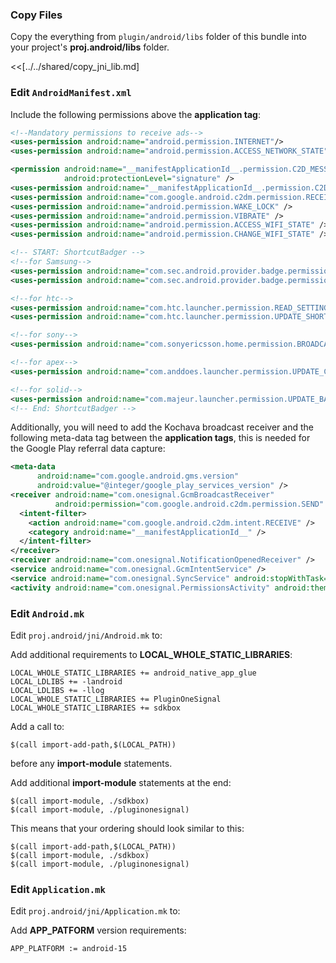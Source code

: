 ### Copy Files
Copy the everything from `plugin/android/libs` folder of this
bundle into your project's __proj.android/libs__ folder.

<<[../../shared/copy_jni_lib.md]


### Edit `AndroidManifest.xml`
Include the following permissions above the __application tag__:
```xml
<!--Mandatory permissions to receive ads-->
<uses-permission android:name="android.permission.INTERNET"/>
<uses-permission android:name="android.permission.ACCESS_NETWORK_STATE"/>

<permission android:name="__manifestApplicationId__.permission.C2D_MESSAGE"
            android:protectionLevel="signature" />
<uses-permission android:name="__manifestApplicationId__.permission.C2D_MESSAGE" />
<uses-permission android:name="com.google.android.c2dm.permission.RECEIVE" />
<uses-permission android:name="android.permission.WAKE_LOCK" />
<uses-permission android:name="android.permission.VIBRATE" />
<uses-permission android:name="android.permission.ACCESS_WIFI_STATE" />
<uses-permission android:name="android.permission.CHANGE_WIFI_STATE" />

<!-- START: ShortcutBadger -->
<!--for Samsung-->
<uses-permission android:name="com.sec.android.provider.badge.permission.READ"/>
<uses-permission android:name="com.sec.android.provider.badge.permission.WRITE"/>

<!--for htc-->
<uses-permission android:name="com.htc.launcher.permission.READ_SETTINGS"/>
<uses-permission android:name="com.htc.launcher.permission.UPDATE_SHORTCUT"/>

<!--for sony-->
<uses-permission android:name="com.sonyericsson.home.permission.BROADCAST_BADGE"/>

<!--for apex-->
<uses-permission android:name="com.anddoes.launcher.permission.UPDATE_COUNT"/>

<!--for solid-->
<uses-permission android:name="com.majeur.launcher.permission.UPDATE_BADGE"/>
<!-- End: ShortcutBadger -->
```

Additionally, you will need to add the Kochava broadcast receiver and the
following meta-data tag between the __application tags__, this is needed for the Google Play referral data capture:
```xml
<meta-data
      android:name="com.google.android.gms.version"
      android:value="@integer/google_play_services_version" />
<receiver android:name="com.onesignal.GcmBroadcastReceiver"
          android:permission="com.google.android.c2dm.permission.SEND" >
  <intent-filter>
    <action android:name="com.google.android.c2dm.intent.RECEIVE" />
    <category android:name="__manifestApplicationId__" />
  </intent-filter>
</receiver>
<receiver android:name="com.onesignal.NotificationOpenedReceiver" />
<service android:name="com.onesignal.GcmIntentService" />
<service android:name="com.onesignal.SyncService" android:stopWithTask="false" />
<activity android:name="com.onesignal.PermissionsActivity" android:theme="@android:style/Theme.Translucent.NoTitleBar" />
```

### Edit `Android.mk`
Edit `proj.android/jni/Android.mk` to:

Add additional requirements to __LOCAL_WHOLE_STATIC_LIBRARIES__:
```
LOCAL_WHOLE_STATIC_LIBRARIES += android_native_app_glue
LOCAL_LDLIBS += -landroid
LOCAL_LDLIBS += -llog
LOCAL_WHOLE_STATIC_LIBRARIES += PluginOneSignal
LOCAL_WHOLE_STATIC_LIBRARIES += sdkbox
```

Add a call to:
```
$(call import-add-path,$(LOCAL_PATH))
```
before any __import-module__ statements.

Add additional __import-module__ statements at the end:
```
$(call import-module, ./sdkbox)
$(call import-module, ./pluginonesignal)
```

This means that your ordering should look similar to this:
```
$(call import-add-path,$(LOCAL_PATH))
$(call import-module, ./sdkbox)
$(call import-module, ./pluginonesignal)
```

### Edit `Application.mk`
Edit `proj.android/jni/Application.mk` to:

Add __APP_PATFORM__ version requirements:
```
APP_PLATFORM := android-15
```

